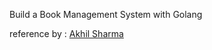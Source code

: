 Build a Book Management System with Golang

reference by : [Akhil Sharma](https://www.youtube.com/watch?v=1E_YycpCsXw&ab_channel=AkhilSharma "GO And MYSQL - 2021 Project 🚀 💣 🔥 - Connect Go with Mysql / Build a Book Management System #gomysql")